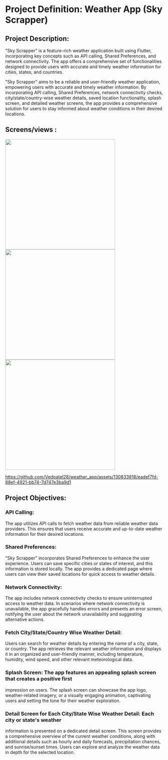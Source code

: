 # Project Definition: Weather App (Sky Scrapper)

## Project Description:

"Sky Scrapper" is a feature-rich weather application built using Flutter, incorporating key
concepts such as API calling, Shared Preferences, and network connectivity. The app offers a
comprehensive set of functionalities designed to provide users with accurate and timely weather
information for cities, states, and countries.

"Sky Scrapper" aims to be a reliable and user-friendly weather application, empowering users
with accurate and timely weather information. By incorporating API calling, Shared Preferences,
network connectivity checks, city/state/country-wise weather details, saved location
functionality, splash screen, and detailed weather screens, the app provides a comprehensive solution 
for users to stay informed about weather conditions in their desired locations.

## Screens/views :

<img src = "" height = "350"> </img>
<img src = "" height = "350"> </img>
<img src = "" height = "350"> </img>

https://github.com/Vedpatel28/weather_app/assets/130833918/eadef7fd-88ef-4921-bb74-7d747e3ba9d1

## Project Objectives:

### API Calling: 
The app utilizes API calls to fetch weather data from reliable weather data
providers. This ensures that users receive accurate and up-to-date weather information for their
desired locations.

### Shared Preferences: 
"Sky Scrapper" incorporates Shared Preferences to enhance the user
experience. Users can save specific cities or states of interest, and this information is stored
locally. The app provides a dedicated page where users can view their saved locations for quick
access to weather details.

### Network Connectivity: 
The app includes network connectivity checks to ensure uninterrupted
access to weather data. In scenarios where network connectivity is unavailable, the app
gracefully handles errors and presents an error screen, notifying the user about the network
unavailability and suggesting alternative actions.

### Fetch City/State/Country Wise Weather Detail: 
Users can search for weather details by
entering the name of a city, state, or country. The app retrieves the relevant weather information
and displays it in an organized and user-friendly manner, including temperature, humidity, wind
speed, and other relevant meteorological data.

### Splash Screen: The app features an appealing splash screen that creates a positive first
impression on users. The splash screen can showcase the app logo, weather-related imagery, or a
visually engaging animation, captivating users and setting the tone for their weather exploration.


### Detail Screen for Each City/State Wise Weather Detail: Each city or state's weather
information is presented on a dedicated detail screen. This screen provides a comprehensive
overview of the current weather conditions, along with additional details such as hourly and
daily forecasts, precipitation chances, and sunrise/sunset times. Users can explore and analyze
the weather data in depth for the selected location.
